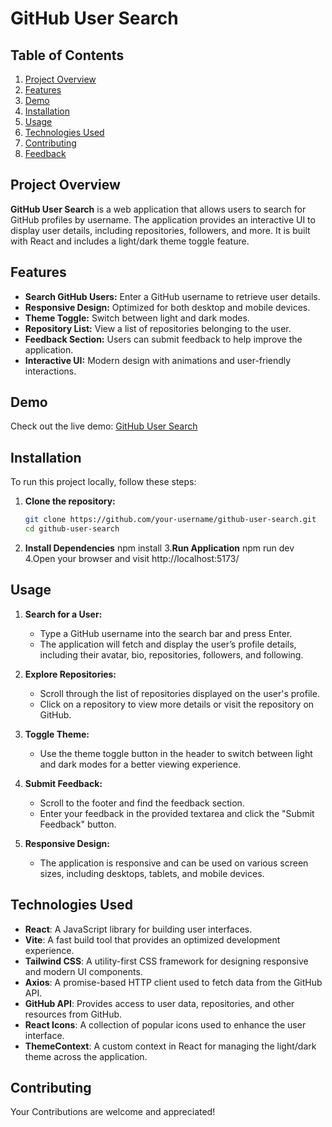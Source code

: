 # GitHub User Search

## Table of Contents

1. [Project Overview](#project-overview)
2. [Features](#features)
3. [Demo](#demo)
4. [Installation](#installation)
5. [Usage](#usage)
6. [Technologies Used](#technologies-used)
7. [Contributing](#contributing)
8. [Feedback](#feedback)


## Project Overview

**GitHub User Search** is a web application that allows users to search for GitHub profiles by username. The application provides an interactive UI to display user details, including repositories, followers, and more. It is built with React and includes a light/dark theme toggle feature.

## Features

- **Search GitHub Users:** Enter a GitHub username to retrieve user details.
- **Responsive Design:** Optimized for both desktop and mobile devices.
- **Theme Toggle:** Switch between light and dark modes.
- **Repository List:** View a list of repositories belonging to the user.
- **Feedback Section:** Users can submit feedback to help improve the application.
- **Interactive UI:** Modern design with animations and user-friendly interactions.

## Demo

Check out the live demo: [GitHub User Search ](https://gith-user-search.netlify.app/)

## Installation

To run this project locally, follow these steps:

1. **Clone the repository:**
   ```bash
   git clone https://github.com/your-username/github-user-search.git
   cd github-user-search
2. **Install Dependencies**
    npm install
3.**Run Application**
   npm run dev
4.Open your browser and visit http://localhost:5173/
## Usage

1. **Search for a User:**
   - Type a GitHub username into the search bar and press Enter.
   - The application will fetch and display the user’s profile details, including their avatar, bio, repositories, followers, and following.

2. **Explore Repositories:**
   - Scroll through the list of repositories displayed on the user's profile.
   - Click on a repository to view more details or visit the repository on GitHub.

3. **Toggle Theme:**
   - Use the theme toggle button in the header to switch between light and dark modes for a better viewing experience.

4. **Submit Feedback:**
   - Scroll to the footer and find the feedback section.
   - Enter your feedback in the provided textarea and click the "Submit Feedback" button.

5. **Responsive Design:**
   - The application is responsive and can be used on various screen sizes, including desktops, tablets, and mobile devices.

## Technologies Used

- **React**: A JavaScript library for building user interfaces.
- **Vite**: A fast build tool that provides an optimized development experience.
- **Tailwind CSS**: A utility-first CSS framework for designing responsive and modern UI components.
- **Axios**: A promise-based HTTP client used to fetch data from the GitHub API.
- **GitHub API**: Provides access to user data, repositories, and other resources from GitHub.
- **React Icons**: A collection of popular icons used to enhance the user interface.
- **ThemeContext**: A custom context in React for managing the light/dark theme across the application.

## Contributing

Your Contributions are welcome and appreciated!